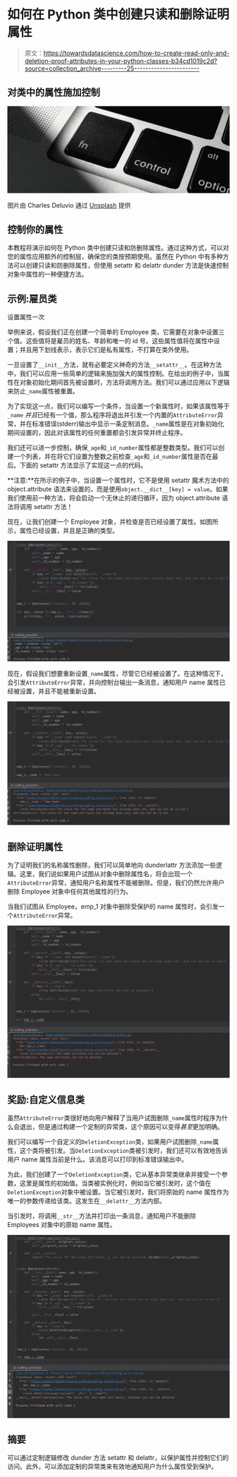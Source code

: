 # 如何在 Python 类中创建只读和删除证明属性

> 原文：<https://towardsdatascience.com/how-to-create-read-only-and-deletion-proof-attributes-in-your-python-classes-b34cd1019c2d?source=collection_archive---------25----------------------->

## 对类中的属性施加控制

![](img/c042c27840fa0c7c8dc38da73858b68a.png)

图片由 Charles Deluvio 通过 [Unsplash](https://unsplash.com/photos/IKsfuuujdqo) 提供

## 控制你的属性

本教程将演示如何在 Python 类中创建只读和防删除属性。通过这种方式，可以对您的属性应用额外的控制层，确保您的类按预期使用。虽然在 Python 中有多种方法可以创建只读和防删除属性，但使用 setattr 和 delattr dunder 方法是快速控制对象中属性的一种便捷方法。

## 示例:雇员类

设置属性一次

举例来说，假设我们正在创建一个简单的 Employee 类，它需要在对象中设置三个值。这些值将是雇员的姓名、年龄和唯一的 id 号。这些属性值将在属性中设置；并且用下划线表示，表示它们是私有属性，不打算在类外使用。

一旦设置了`__init__`方法，就有必要定义神奇的方法`__setattr__`。在这种方法中，我们可以应用一些简单的逻辑来施加强大的属性控制。在给出的例子中，当属性在对象初始化期间首先被设置时，方法将调用方法。我们可以通过应用以下逻辑来防止`_name`属性被重置。

为了实现这一点，我们可以编写一个条件，当设置一个新属性时，如果该属性等于`_name` *并且*已经有一个值，那么程序将退出并引发一个内置的`AttributeError`异常，并在标准错误(stderr)输出中显示一条定制消息。`_name`属性是在对象初始化期间设置的，因此对该属性的任何重置都会引发异常并终止程序。

我们还可以进一步控制，确保`_age`和`_id_number`属性都是整数类型。我们可以创建一个列表，并在将它们设置为整数之前检查`_age`和`_id_number`属性是否在最后。下面的 setattr 方法显示了实现这一点的代码。

**注意:**在所示的例子中，当设置一个属性时，它不是使用 setattr 魔术方法中的 object.attribute 语法来设置的，而是使用`object.__dict__[key] = value`。如果我们使用前一种方法，将会启动一个无休止的递归循环，因为 object.attribute 语法将调用 setattr 方法！

现在，让我们创建一个 Employee 对象，并检查是否已经设置了属性。如图所示，属性已经设置，并且是正确的类型。

![](img/95420f0c058ced2c9f89bcb5b5cceeb1.png)

现在，假设我们想要重新设置`_name`属性，尽管它已经被设置了。在这种情况下，会引发`AttributeError`异常，并向控制台输出一条消息，通知用户 name 属性已经被设置，并且不能被重新设置。

![](img/5c2c859a3e6b53d00e86ae9145dc22d2.png)

## 删除证明属性

为了证明我们的名称属性删除，我们可以简单地向 dunderlattr 方法添加一些逻辑。这里，我们说如果用户试图从对象中删除属性名，将会出现一个`AttributeError`异常，通知用户名称属性不能被删除。但是，我们仍然允许用户删除 Employee 对象中任何其他属性的行为。

当我们试图从 Employee，emp_1 对象中删除受保护的 name 属性时，会引发一个`AttributeError`异常。

![](img/e064906f72cb447e289493c43af97125.png)

## 奖励:自定义信息类

虽然`AttributeError`类很好地向用户解释了当用户试图删除`_name`属性时程序为什么会退出，但是通过构建一个定制的异常类，这个原因可以变得*甚至*更加明确。

我们可以编写一个自定义的`DeletionException`类，如果用户试图删除`_name`属性，这个类将被引发。当`DeletionException`类被引发时，我们还可以有效地告诉用户 name 属性当前是什么。该消息可以打印到标准错误输出中。

为此，我们创建了一个`DeletionException`类，它从基本异常类继承并接受一个参数，这里是属性的初始值。当类被实例化时，例如当它被引发时，这个值在`DeletionException`对象中被设置。当它被引发时，我们将原始的 name 属性作为唯一的参数传递给该类。这发生在`__delattr__`方法内部。

当引发时，将调用`__str__`方法并打印出一条消息，通知用户不能删除 Employees 对象中的原始 name 属性。

![](img/f657922acfe9a95e1a010e27bb7e74ea.png)

## 摘要

可以通过定制逻辑修改 dunder 方法 setattr 和 delattr，以保护属性并控制它们的访问。此外，可以添加定制的异常类来有效地通知用户为什么属性受到保护。
